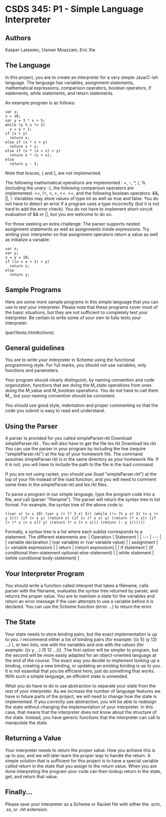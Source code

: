 # CSDS 345: P1 - Simple Language Interpreter

## Authors

Kasper Latawiec, Usman Moazzam, Eric Xie

## The Language

In this project, you are to create an interpreter for a very simple Java/C-ish language. The language has variables, assignment statements, mathematical expressions, comparison operators, boolean operators, if statements, while statements, and return statements.

An example program is as follows:

```
var x;
x = 10;
var y = 3 * x + 5;
while (y % x != 3)
  y = y + 1;
if (x > y)
  return x;
else if (x * x > y)
  return x * x;
else if (x * (x + x) > y)
  return x * (x + x);
else
  return y - 1;
 ```
 
Note that braces, { and }, are not implemented.

The following mathematical operations are implemented : +, -, *, /, % (including the unary -), the following comparison operators are implemented: ==, !=, <, >, <=. >=, and the following boolean operators: &&, ||, !. Variables may store values of type int as well as true and false. You do not have to detect an error if a program uses a type incorrectly (but it is not hard to add the error check). You do not have to implement short-circuit evaluation of && or ||, but you are welcome to do so.

For those seeking an extra challenge: The parser supports nested assignment statements as well as assignments inside expressions. Try writing your interpreter so that assignment operators return a value as well as initialize a variable:

```
var x;
var y;
x = y = 10;
if ((x = x + 1) > y)
  return x;
else
  return y;
 ```

## Sample Programs

Here are some more sample programs in this simple language that you can use to test your interpreter.  Please note that these programs cover most of the basic situations, but they are not sufficient to completely test your interpreter.  Be certain to write some of your own to fully tests your interpreter.

(part1tests.htmlActions)  

## General guidelines

You are to write your interpreter in Scheme using the functional programming style. For full marks, you should not use variables, only functions and parameters.

Your program should clearly distinguish, by naming convention and code organization, functions that are doing the M_state operations from ones doing the M_value and M_boolean operations. You do not have to call them M_, but your naming convention should be consistent.

You should use good style, indentation and proper commenting so that the code you submit is easy to read and understand.

## Using the Parser

A parser is provided for you called simpleParser.rkt   Download simpleParser.rkt . You will also have to get the file lex.rkt   Download lex.rkt . You can use the parser in your program by including the line (require "simpleParser.rkt") at the top of your homework file. The command assumes simpleParser.rkt is in the same directory as your homework file. If it is not, you will have to include the path to the file in the load command.

If you are not using racket, you should use (load "simpleParser.rkt") at the top of your file instead of the load function, and you will need to comment some lines in the simpleParser.rkt and lex.rkt files.

To parse a program in our simple language, type the program code into a file, and call (parser "filename"). The parser will return the syntax tree in list format. For example, the syntax tree of the above code is: 

```
((var x) (= x 10) (var y (+ (* 3 x) 5)) (while (!= (% y x) 3) (= y (+ y 1))) (if (> x y) (return x) (if (> (* x x) y) (return (* x x)) (if (> (* x (+ x x)) y) (return (* x (+ x x))) (return (- y 1))))))
```

Formally, a syntax tree is a list where each sublist corresponds to a statement. The different statements are:
| Operation | Statement |
| --- | --- |
| variable declaration | (var variable) or (var variable value) |
| assignment |	(= variable expression) |
| return | (return expression)  |
| if statement  |	(if conditional then-statement optional-else-statement) |
| while statement	| (while conditional body-statement) |

## Your Interpreter Program

You should write a function called interpret that takes a filename, calls parser with the filename, evaluates the syntax tree returned by parser, and returns the proper value. You are to maintain a state for the variables and return an error message if the user attempts to use a variable before it is declared. You can use the Scheme function (error ...) to return the error.

## The State

Your state needs to store binding pairs, but the exact implementation is up to you. I recommend either a list of binding pairs (for example: ((x 5) (y 12) ...) ), or two lists, one with the variables and one with the values (for example: ((x y ...) (5 12 ...))). The first option will be simpler to program, but the second will be more easily adapted for an object-oriented language at the end of the course. The exact way you decide to implement looking up a binding, creating a new binding, or updating an existing binding is up to you. It is not essential that you be efficient here, just do something that works. With such a simple language, an efficient state is unneeded.

What you do have to do is use abstraction to separate your state from the rest of your interpreter. As we increase the number of language features we have in future parts of the project, we will need to change how the state is implemented. If you correctly use abstraction, you will be able to redesign the state without changing the implementation of your interpreter. In this case, that means that the interpreter does not know about the structure of the state. Instead, you have generic functions that the interpreter can call to manipulate the state.

## Returning a Value

Your interpreter needs to return the proper value.  How you achieve this is up to you, and we will later learn the proper way to handle the return.  A simple solution that is sufficient for this project is to have a special variable called return in the state that you assign to the return value.  When you are done interpreting the program your code can then lookup return in the state, get, and return that value.

## Finally...

Please save your interpreter as a Scheme or Racket file with either the .scm, .ss, or .rkt extension.
